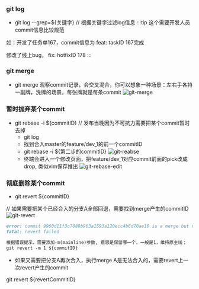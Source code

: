 ### git log
- git log --grep=${关键字} // 根据关键字过滤log信息
:::tip
这个需要开发人员commit信息比较规范

如：开发了任务单167，commit信息为 feat: taskID 167完成

   修改了线上bug， fix: hotfixID 178
:::

### git merge
- git merge
观察commit记录，会交叉混合，你可以想象一种场景：左右手各持一副牌，洗牌的场景，每张牌就是每条commit
![git-merge](~@images/tools/git-merge.jpg)

### 暂时抛弃某个commit
- git rebase -i ${commitID} // 发布当晚因为不可抗力需要把某个commit暂时去掉
  - git log
  - 找到合入master的feature/dev_1的前一个commitID
  - git rebase -i ${第二步的commitID}
  ![git-reabse](~@images/tools/git-rebase.jpg)
  - 终端会进入一个修改页面，把feature/dev_1对应commit前面的pick改成drop, 类似vim保存推出
  ![git-rebase-edit](~@images/tools/git-rebase-edit.jpg)

### 彻底删除某个commit
- git revert ${commitID}

// 如果需要把某个已经合入的分支A全部回退，需要找到merge产生的commitID
![git-revert](~@images/tools/git-revert.png)
```md
error: commit 9960d11f3c7088b963a1593a120ecc4b6d70ae10 is a merge but no -m option was given.
fatal: revert failed

根据错误提示，需要添加-m(mainline)参数, 意思是保留哪一个，一般是1，维持原主线；
git revert -m 1 ${commitID} 
```
- 如果又需要把分支A再次合入，执行merge A是无法合入的，需要revert上一次revert产生的commit

git revert ${revertCommitID}